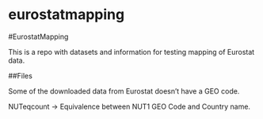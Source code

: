 eurostatmapping
===============

#EurostatMapping

This is a repo with datasets and information for testing mapping of Eurostat data.

##Files

Some of the downloaded data from Eurostat doesn’t have a GEO code.

NUTeqcount -> Equivalence between NUT1 GEO Code and Country name.

